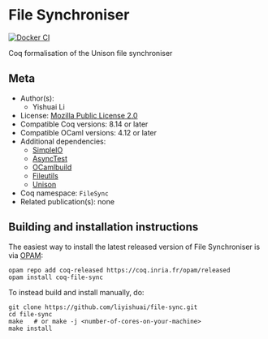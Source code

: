 <!---
This file was generated from `meta.yml`, please do not edit manually.
Follow the instructions on https://github.com/coq-community/templates to regenerate.
--->
# File Synchroniser

[![Docker CI][docker-action-shield]][docker-action-link]

[docker-action-shield]: https://github.com/liyishuai/file-sync/workflows/Docker%20CI/badge.svg?branch=master
[docker-action-link]: https://github.com/liyishuai/file-sync/actions?query=workflow:"Docker%20CI"




Coq formalisation of the Unison file synchroniser

## Meta

- Author(s):
  - Yishuai Li
- License: [Mozilla Public License 2.0](LICENSE)
- Compatible Coq versions: 8.14 or later
- Compatible OCaml versions: 4.12 or later
- Additional dependencies:
  - [SimpleIO](https://github.com/Lysxia/coq-simple-io)
  - [AsyncTest](https://github.com/liyishuai/coq-async-test)
  - [OCamlbuild](https://github.com/ocaml/ocamlbuild)
  - [Fileutils](https://github.com/gildor478/ocaml-fileutils)
  - [Unison](https://www.cis.upenn.edu/~bcpierce/unison/)
- Coq namespace: `FileSync`
- Related publication(s): none

## Building and installation instructions

The easiest way to install the latest released version of File Synchroniser
is via [OPAM](https://opam.ocaml.org/doc/Install.html):

```shell
opam repo add coq-released https://coq.inria.fr/opam/released
opam install coq-file-sync
```

To instead build and install manually, do:

``` shell
git clone https://github.com/liyishuai/file-sync.git
cd file-sync
make   # or make -j <number-of-cores-on-your-machine> 
make install
```



